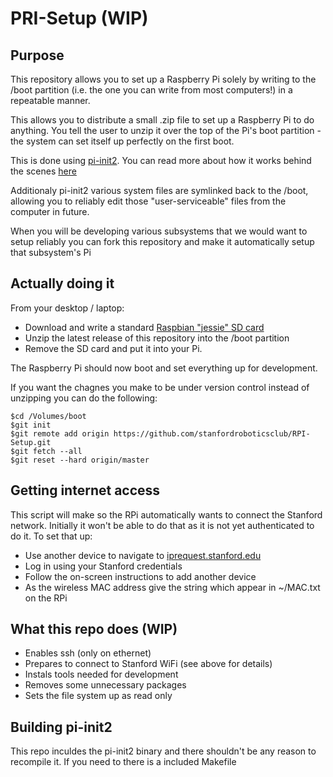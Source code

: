 PRI-Setup (WIP)
========

Purpose
-------
This repository allows you to set up a Raspberry Pi solely by writing to the /boot partition (i.e.  the one you can write from most computers!) in a repeatable manner.

This allows you to distribute a small .zip file to set up a Raspberry Pi to do anything.  You tell the user to unzip it over the top of the Pi's boot partition - the system can set itself up perfectly on the first boot.

This is done using [pi-init2](src/projects.bytemark.co.uk/pi-init2/init.go). You can read more about how it works behind the scenes [here](https://blog.bytemark.co.uk/2016/01/04/setting-up-a-raspberry-pi-perfectly-on-the-first-boot)


Additionaly pi-init2 various system files are symlinked back to the /boot, allowing you to reliably edit those "user-serviceable" files from the computer in future. 


When you will be developing various subsystems that we would want to setup reliably you can fork this repository and make it automatically setup that subsystem's Pi


Actually doing it
-------------
From your desktop / laptop:

* Download and write a standard [Raspbian "jessie" SD card](https://www.raspberrypi.org/downloads/raspbian/)
* Unzip the latest release of this repository into the /boot partition
* Remove the SD card and put it into your Pi.

The Raspberry Pi should now boot and set everything up for development. 

If you want the chagnes you make to be under version control instead of unzipping you can do the following:

```
$cd /Volumes/boot
$git init
$git remote add origin https://github.com/stanfordroboticsclub/RPI-Setup.git
$git fetch --all
$git reset --hard origin/master
```

Getting internet access
-------------
This script will make so the RPi automatically wants to connect the Stanford network. Initially it won't be able to do that as it is not yet authenticated to do it. To set that up:

- Use another device to navigate to [iprequest.stanford.edu](http://iprequest.stanford.edu) 
- Log in using your Stanford credentials
- Follow the on-screen instructions to add another device
- As the wireless MAC address give the string which appear in ~/MAC.txt on the RPi


What this repo does (WIP)
-------------
- Enables ssh (only on ethernet)
- Prepares to connect to Stanford WiFi (see above for details)
- Instals tools needed for development
- Removes some unnecessary packages
- Sets the file system up as read only


Building pi-init2
-----------------
This repo inculdes the pi-init2 binary and there shouldn't be any reason to recompile it. If you need to there is a included Makefile
